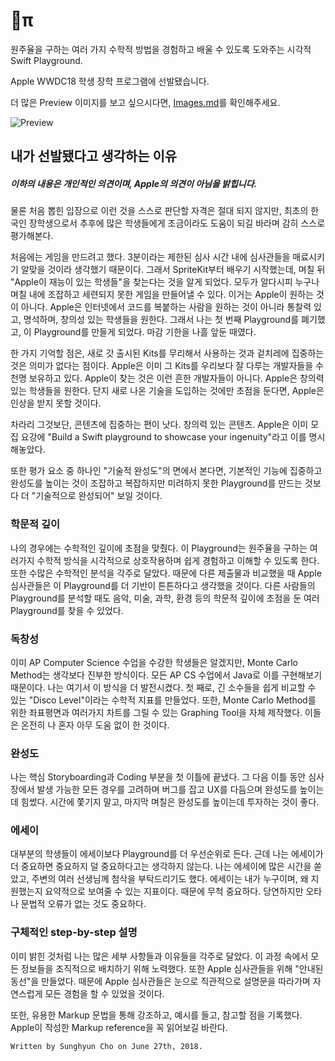 # π

원주율을 구하는 여러 가지 수학적 방법을 경험하고 배울 수 있도록 도와주는 시각적 Swift Playground.

Apple WWDC18 학생 장학 프로그램에 선발됐습니다.

더 많은 Preview 이미지를 보고 싶으시다면, [Images.md](https://github.com/anaclumos/WWDC2018-Scholarship-Submission/blob/master/Images.md)를 확인해주세요.

![Preview](https://github.com/anaclumos/WWDC2018-Scholarship-Submission/blob/master/Preview.png)

## 내가 선발됐다고 생각하는 이유

##### 이하의 내용은 개인적인 의견이며, Apple의 의견이 아님을 밝힙니다.

물론 처음 뽑힌 입장으로 이런 것을 스스로 판단할 자격은 절대 되지 않지만, 최초의 한국인 장학생으로서 추후에 많은 학생들에게 조금이라도 도움이 되길 바라며 감히 스스로 평가해본다.

처음에는 게임을 만드려고 했다. 3분이라는 제한된 심사 시간 내에 심사관들을 매료시키기 알맞을 것이라 생각했기 때문이다. 그래서 SpriteKit부터 배우기 시작했는데, 며칠 뒤 "Apple이 재능이 있는 학생들"을 찾는다는 것을 알게 되었다. 모두가 알다시피 누구나 며칠 내에 조잡하고 세련되지 못한 게임을 만들어낼 수 있다. 이거는 Apple이 원하는 것이 아니다. Apple은 인터넷에서 코드를 복붙하는 사람을 원하는 것이 아니라 통찰력 있고, 명석하며, 창의성 있는 학생들을 원한다. 그래서 나는 첫 번째 Playground를 폐기했고, 이 Playground를 만들게 되었다. 마감 기한을 나흘 앞둔 때였다.

한 가지 기억할 점은, 새로 갓 출시된 Kits를 무리해서 사용하는 것과 겉치레에 집중하는 것은 의미가 없다는 점이다. Apple은 이미 그 Kits를 우리보다 잘 다루는 개발자들을 수 천명 보유하고 있다. Apple이 찾는 것은 이런 흔한 개발자들이 아니다. Apple은 창의력 있는 학생들을 원한다. 단지 새로 나온 기술을 도입하는 것에만 초점을 둔다면, Apple은 인상을 받지 못할 것이다.

차라리 그것보단, 콘텐츠에 집중하는 편이 낫다. 창의력 있는 콘텐츠. Apple은 이미 모집 요강에 "Build a Swift playground to showcase your ingenuity"라고 이를 명시해놓았다.

또한 평가 요소 중 하나인 "기술적 완성도"의 면에서 본다면, 기본적인 기능에 집중하고 완성도를 높이는 것이 조잡하고 복잡하지만 미려하지 못한 Playground를 만드는 것보다 더 "기술적으로 완성되어" 보일 것이다.

### 학문적 깊이
나의 경우에는 수학적인 깊이에 초점을 맞췄다. 이 Playground는 원주율을 구하는 여러가지 수학적 방식을 시각적으로 상호작용하며 쉽게 경험하고 이해할 수 있도록 한다. 또한 수많은 수학적인 분석을 각주로 달았다. 때문에 다른 제출물과 비교했을 때 Apple 심사관들은 이 Playground를 더 기반이 튼튼하다고 생각했을 것이다. 다른 사람들의 Playground를 분석할 때도 음악, 미술, 과학, 환경 등의 학문적 깊이에 초점을 둔 여러 Playground를 찾을 수 있었다.

### 독창성
이미 AP Computer Science 수업을 수강한 학생들은 알겠지만, Monte Carlo Method는 생각보다 진부한 방식이다. 모든 AP CS 수업에서 Java로 이를 구현해보기 때문이다. 나는 여기서 이 방식을 더 발전시켰다. 첫 째로, 긴 소수들을 쉽게 비교할 수 있는 "Disco Level"이라는 수학적 지표를 만들었다. 또한, Monte Carlo Method를 위한 좌표평면과 여러가지 차트를 그릴 수 있는 Graphing Tool을 자체 제작했다. 이들은 온전히 나 혼자 아무 도움 없이 한 것이다.

### 완성도
나는 핵심 Storyboarding과 Coding 부분을 첫 이틀에 끝냈다. 그 다음 이틀 동안 심사장에서 발생 가능한 모든 경우를 고려하며 버그를 잡고 UX를 다듬으며 완성도를 높이는 데 힘썼다. 시간에 쫓기지 말고, 마지막 며칠은 완성도를 높이는데 투자하는 것이 좋다.

### 에세이
대부분의 학생들이 에세이보다 Playground를 더 우선순위로 든다. 근데 나는 에세이가 더 중요하면 중요하지 덜 중요하다고는 생각하지 않는다. 나는 에세이에 많은 시간을 쏟았고, 주변의 여러 선생님께 첨삭을 부탁드리기도 했다. 에세이는 내가 누구이며, 왜 지원했는지 요약적으로 보여줄 수 있는 지표이다. 때문에 무척 중요하다. 당연하지만 오타나 문법적 오류가 없는 것도 중요하다.

### 구체적인 step-by-step 설명
이미 밝힌 것처럼 나는 많은 세부 사항들과 이유들을 각주로 달았다. 이 과정 속에서 모든 정보들을 조직적으로 배치하기 위해 노력했다. 또한 Apple 심사관들을 위해 "안내된 동선"을 만들었다. 때문에 Apple 심사관들은 눈으로 직관적으로 설명문을 따라가며 자연스럽게 모든 경험을 할 수 있었을 것이다. 

또한, 유용한 Markup 문법을 통해 강조하고, 예시를 들고, 참고할 점을 기록했다. Apple이 작성한 Markup reference을 꼭 읽어보길 바란다.


    Written by Sunghyun Cho on June 27th, 2018.